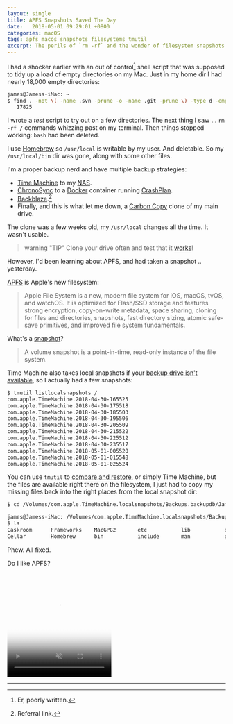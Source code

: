 ```yaml
---
layout: single
title: APFS Snapshots Saved The Day
date:   2018-05-01 09:29:01 +0800
categories: macOS
tags: apfs macos snapshots filesystems tmutil
excerpt: The perils of `rm -rf` and the wonder of filesystem snapshots.
---
```


I had a shocker earlier with an out of control[^fn-bad-code] shell script that was supposed to tidy up a load of empty directories on my Mac. Just in my home dir I had nearly 18,000 empty directories:

```bash
james@Jamess-iMac: ~
$ find . -not \( -name .svn -prune -o -name .git -prune \) -type d -empty | wc -l
   17825
```

I wrote a _test_ script to try out on a few directories. The next thing I saw ... `rm -rf /` commands whizzing past on my terminal. Then things stopped working: `bash` had been deleted.

I use [Homebrew](https://brew.sh/) so `/usr/local` is writable by my user. And deletable. So my `/usr/local/bin` dir was gone, along with some other files.

I'm a proper backup nerd and have multiple backup strategies:

* [Time Machine](https://en.wikipedia.org/wiki/Time_Machine_(macOS)) to my [NAS](https://www.synology.com/en-global/products/DS1817+).
* [ChronoSync](https://www.econtechnologies.com/chronosync/overview.html) to a [Docker](https://www.docker.com/) container running [CrashPlan](https://www.crashplan.com/en-us/business/).
* [Backblaze](https://secure.backblaze.com/r/001z1s).[^fn-ref-link]
* Finally, and this is what let me down, a [Carbon Copy](https://bombich.com/) clone of my main drive.

The clone was a few weeks old, my `/usr/local` changes all the time. It wasn't usable.

> warning "TIP"
> Clone your drive often and test that it [works](https://bombich.com/kb/ccc5/how-verify-or-test-your-backup)!

However, I'd been learning about APFS, and had taken a snapshot .. yesterday.

[APFS](https://developer.apple.com/library/content/documentation/FileManagement/Conceptual/APFS_Guide/Introduction/Introduction.html#//apple_ref/doc/uid/TP40016999-CH1-DontLinkElementID_19) is Apple's new filesystem:

> Apple File System is a new, modern file system for iOS, macOS, tvOS, and watchOS. It is optimized for Flash/SSD storage and features strong encryption, copy-on-write metadata, space sharing, cloning for files and directories, snapshots, fast directory sizing, atomic safe-save primitives, and improved file system fundamentals.

What's a [snapshot](https://developer.apple.com/library/content/documentation/FileManagement/Conceptual/APFS_Guide/Features/Features.html#//apple_ref/doc/uid/TP40016999-CH5-DontLinkElementID_5)?
> A volume snapshot is a point-in-time, read-only instance of the file system.

Time Machine also takes local snapshots if your [backup drive isn't available](https://support.apple.com/en-hk/HT204015), so I actually had a few snapshots:

```bash
$ tmutil listlocalsnapshots /
com.apple.TimeMachine.2018-04-30-165525
com.apple.TimeMachine.2018-04-30-175518
com.apple.TimeMachine.2018-04-30-185503
com.apple.TimeMachine.2018-04-30-195506
com.apple.TimeMachine.2018-04-30-205509
com.apple.TimeMachine.2018-04-30-215522
com.apple.TimeMachine.2018-04-30-225512
com.apple.TimeMachine.2018-04-30-235517
com.apple.TimeMachine.2018-05-01-005520
com.apple.TimeMachine.2018-05-01-015548
com.apple.TimeMachine.2018-05-01-025524
```

You can use `tmutil` to [compare and restore](http://krypted.com/mac-os-x/ins-outs-using-tmutil-backup-restore-review-time-machine-backups/), or simply Time Machine, but the files are available right there on the filesystem, I just had to copy my missing files back into the right places from the local snapshot dir:

```bash
$ cd /Volumes/com.apple.TimeMachine.localsnapshots/Backups.backupdb/James’s\ iMac/2018-05-01-025524/Macintosh\ HD/usr/local/

james@Jamess-iMac: /Volumes/com.apple.TimeMachine.localsnapshots/Backups.backupdb/James’s iMac/2018-05-01-025524/Macintosh HD/usr/local
$ ls
Caskroom      Frameworks    MacGPG2       etc           lib           opt           remotedesktop share
Cellar        Homebrew      bin           include       man           pear          sbin          var
```

Phew. All fixed.

Do I like APFS?

<video width="240" height="240" autoplay muted loop playsinline poster="/assets/images/bale.gif">
  <source src="/assets/images/bale.mp4" type="video/mp4" />
  Your browser does not support the video tag.
</video>

[^fn-bad-code]: Er, poorly written.
[^fn-ref-link]: Referral link.

***
